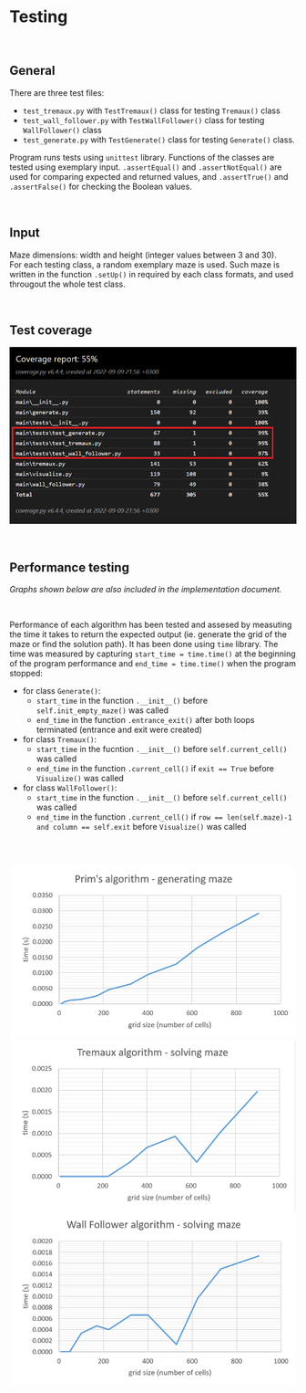 # Testing

<br/>

## General

There are three test files: 
- ```test_tremaux.py``` with ```TestTremaux()``` class for testing ```Tremaux()``` class 
- ```test_wall_follower.py``` with ```TestWallFollower()``` class for testing ```WallFollower()``` class 
- ```test_generate.py``` with ```TestGenerate()``` class for testing ```Generate()``` class. <br/>

Program runs tests using ```unittest``` library. Functions of the classes are tested using exemplary input. ```.assertEqual()``` and ```.assertNotEqual()``` are used for comparing expected and returned values, and ```.assertTrue()``` and ```.assertFalse()``` for checking the Boolean values. <br/>

<br/>

## Input

Maze dimensions: width and height (integer values between 3 and 30). <br/>
For each testing class, a random exemplary maze is used. Such maze is written in the function ```.setUp()``` in required by each class formats, and used througout the whole test class. 

<br/>

## Test coverage
![img](/documentation/test_coverage/coverage_report_marked.png)

<br/>

## Performance testing
*Graphs shown below are also included in the implementation document.* <br/>

<br/>

Performance of each algorithm has been tested and assesed by measuting the time it takes to return the expected output (ie. generate the grid of the maze or find the solution path). It has been done using ```time``` library. The time was measured by capturing ```start_time = time.time()``` at the beginning of the program performance and ```end_time = time.time()``` when the program stopped:
- for class ```Generate()```:
  - ```start_time``` in the function ```.__init__()``` before ```self.init_empty_maze()``` was called
  - ```end_time``` in the function ```.entrance_exit()``` after both loops terminated (entrance and exit were created)
- for class ```Tremaux()```:
  - ```start_time``` in the fucntion ```.__init__()``` before ```self.current_cell()``` was called
  - ```end_time``` in the function ```.current_cell()``` if ```exit == True``` before ```Visualize()``` was called
- for class ```WallFollower()```:
  - ```start_time``` in the function ```.__init__()``` before ```self.current_cell()``` was called
  - ```end_time``` in the function ```.current_cell()``` if ```row == len(self.maze)-1 and column == self.exit``` before ```Visualize()``` was called

<br/>

<p align="center">
<br/> <img src="graph_analysis/prims_graph.png" width="500">
<br/> <img src="graph_analysis/tremaux_graph.png" width="500">
<br/> <img src="graph_analysis/wall_follower_graph.png" width="500">
</p>

<br/>
